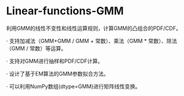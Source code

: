 # Linear-functions-GMM

利用GMM的线性不变性和线性运算规则，计算GMM的凸组合的PDF/CDF。

· 支持加减法（GMM+GMM / GMM + 常数）、乘法（GMM * 常数）、除法（GMM / 常数）等运算。

· 支持对GMM进行抽样和PDF/CDF计算。

· 设计了基于EM算法的GMM参数拟合方法。

· 可以利用NumPy数组(dtype=GMM)进行矩阵线性变换。
